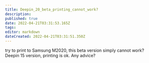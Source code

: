 ```yaml
---
title: Deepin_20_beta_printing_cannot_work?
description: 
published: true
date: 2022-04-21T03:31:53.165Z
tags: 
editor: markdown
dateCreated: 2022-04-21T03:31:51.350Z
---
```


try to print to Samsung M2020, this beta version simply cannot work? Deepin 15 version, printing is ok. Any advice?